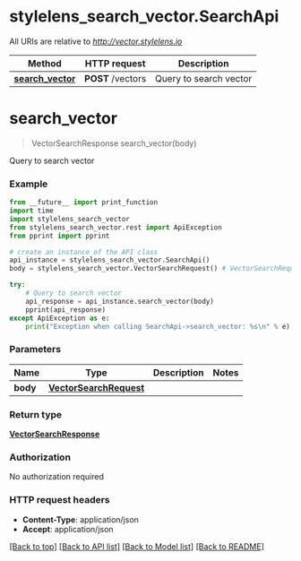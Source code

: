 # stylelens_search_vector.SearchApi

All URIs are relative to *http://vector.stylelens.io*

Method | HTTP request | Description
------------- | ------------- | -------------
[**search_vector**](SearchApi.md#search_vector) | **POST** /vectors | Query to search vector


# **search_vector**
> VectorSearchResponse search_vector(body)

Query to search vector



### Example 
```python
from __future__ import print_function
import time
import stylelens_search_vector
from stylelens_search_vector.rest import ApiException
from pprint import pprint

# create an instance of the API class
api_instance = stylelens_search_vector.SearchApi()
body = stylelens_search_vector.VectorSearchRequest() # VectorSearchRequest | 

try: 
    # Query to search vector
    api_response = api_instance.search_vector(body)
    pprint(api_response)
except ApiException as e:
    print("Exception when calling SearchApi->search_vector: %s\n" % e)
```

### Parameters

Name | Type | Description  | Notes
------------- | ------------- | ------------- | -------------
 **body** | [**VectorSearchRequest**](VectorSearchRequest.md)|  | 

### Return type

[**VectorSearchResponse**](VectorSearchResponse.md)

### Authorization

No authorization required

### HTTP request headers

 - **Content-Type**: application/json
 - **Accept**: application/json

[[Back to top]](#) [[Back to API list]](../README.md#documentation-for-api-endpoints) [[Back to Model list]](../README.md#documentation-for-models) [[Back to README]](../README.md)

